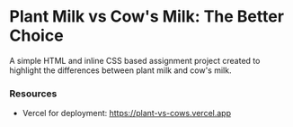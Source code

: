 # Plant Milk vs Cow's Milk: The Better Choice
A simple HTML and inline CSS based assignment project created to highlight the differences between plant milk and cow's milk.

### Resources
- Vercel for deployment: https://plant-vs-cows.vercel.app
